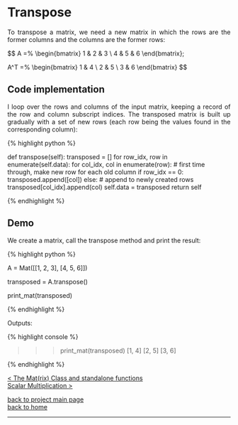 # Transpose
<div style="text-align: justify">
<p>To transpose a matrix, we need a new matrix in which the rows are the former
columns and the columns are the former rows:</p>
</div>

$$
A =%
  \begin{bmatrix}
    1 & 2 & 3 \\
    4 & 5 & 6
  \end{bmatrix};
   
A^T =%
  \begin{bmatrix}
    1 & 4 \\
    2 & 5 \\
    3 & 6
  \end{bmatrix}
$$

## Code implementation
<div style="text-align: justify">
<p>I loop over the rows and columns of the input matrix, keeping a record of
the row and column subscript indices. The transposed matrix is built up
gradually with a set of new rows (each row being the values found in the
corresponding column):</p>
</div>

{% highlight python %}

def transpose(self):
    transposed = []
    for row_idx, row in enumerate(self.data):
        for col_idx, col in enumerate(row):
            # first time through, make new row for each old column
            if row_idx == 0:
                transposed.append([col])
            else:
                # append to newly created rows
                transposed[col_idx].append(col)
        self.data = transposed
    return self

{% endhighlight %}

## Demo

<div style="text-align: justify">
<p>We create a matrix, call the transpose method and print the result:</p>
</div>

{% highlight python %}

A = Mat([[1, 2, 3],
         [4, 5, 6]])

transposed = A.transpose()

print_mat(transposed)

{% endhighlight %}

Outputs:

{% highlight console %}

>>> print_mat(transposed)
[1, 4]
[2, 5]
[3, 6]

{% endhighlight %}

[< The Mat(rix) Class and standalone functions](./class_and_standalone_functions.md)\
[Scalar Multiplication >](./scalar_multiplication.md)

[back to project main page](./numpy_from_scratch.md)\
[back to home](../index.md)

---
<script src="https://utteranc.es/client.js"
        repo="Matt-A-Bennett/Matt-A-Bennett.github.io"
        issue-term="https://matt-a-bennett.github.io/numpy_from_scratch/transpose.html"
        theme="github-light"
        crossorigin="anonymous"
        async>
</script>

